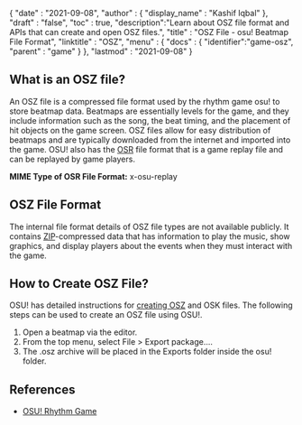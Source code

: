 {
  "date" : "2021-09-08",
  "author" : {
    "display_name" : "Kashif Iqbal"
  },
  "draft" : "false",
  "toc" : true,
  "description":"Learn about OSZ file format and APIs that can create and open OSZ files.",
  "title" : "OSZ File - osu! Beatmap File Format",
  "linktitle" : "OSZ",
  "menu" : {
    "docs" : {
      "identifier":"game-osz",
      "parent" : "game"
    }
  },
  "lastmod" : "2021-09-08"
}

## What is an OSZ file?

An OSZ file is a compressed file format used by the rhythm game osu! to store beatmap data. Beatmaps are essentially levels for the game, and they include information such as the song, the beat timing, and the placement of hit objects on the game screen. OSZ files allow for easy distribution of beatmaps and are typically downloaded from the internet and imported into the game. OSU! also has the [OSR](/game/osr/) file format that is a game replay file and can be replayed by game players.

**MIME Type of OSR File Format:** x-osu-replay

## OSZ File Format

The internal file format details of OSZ file types are not available publicly. It contains [ZIP](/compression/zip/)-compressed data that has information to play the music, show graphics, and display players about the events when they must interact with the game.

## How to Create OSZ File?

OSU! has detailed instructions for [creating OSZ](https://osu.ppy.sh/wiki/en/Client/File_formats#creating-.osz-and-.osk-files) and OSK files.  The following steps can be used to create an OSZ file using OSU!.

1. Open a beatmap via the editor.
1. From the top menu, select File > Export package....
1. The .osz archive will be placed in the Exports folder inside the osu! folder.

## References

* [OSU! Rhythm Game](https://osu.ppy.sh/home)
